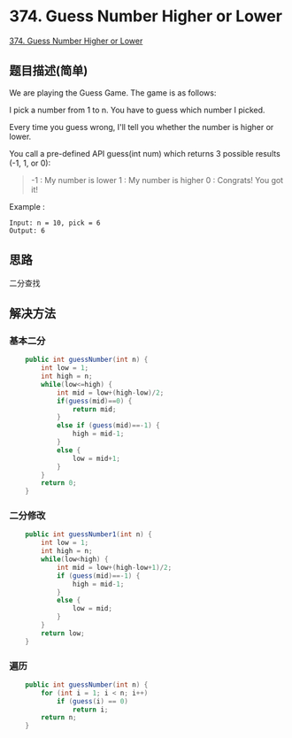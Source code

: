 # 374. Guess Number Higher or Lower
[374. Guess Number Higher or Lower](https://leetcode-cn.com/problems/guess-number-higher-or-lower/)

## 题目描述(简单)

We are playing the Guess Game. The game is as follows:

I pick a number from 1 to n. You have to guess which number I picked.

Every time you guess wrong, I'll tell you whether the number is higher or lower.

You call a pre-defined API guess(int num) which returns 3 possible results (-1, 1, or 0):

> -1 : My number is lower
>  1 : My number is higher
>  0 : Congrats! You got it!

Example :
```
Input: n = 10, pick = 6
Output: 6
```

## 思路

二分查找

## 解决方法

### 基本二分


```java
    public int guessNumber(int n) {
        int low = 1;
        int high = n;
        while(low<=high) {
        	int mid = low+(high-low)/2;
        	if(guess(mid)==0) {
        		return mid;
        	}
        	else if (guess(mid)==-1) {
				high = mid-1;
			}
        	else {
				low = mid+1;
			}
        }
        return 0;
    }
```


### 二分修改


```java
    public int guessNumber1(int n) {
        int low = 1;
        int high = n;
        while(low<high) {
        	int mid = low+(high-low+1)/2;
        	if (guess(mid)==-1) {
				high = mid-1;
			}
        	else {
				low = mid;
			}
        }
        return low;
    }
```
### 遍历


```java
	public int guessNumber(int n) {
		for (int i = 1; i < n; i++)
			if (guess(i) == 0)
				return i;
		return n;
	}
```




